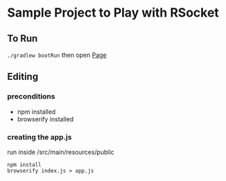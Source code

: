 # Sample Project to Play with RSocket

## To Run
```./gradlew bootRun```
then open [Page](http://localhost:8080/index.html)

## Editing
### preconditions
- npm installed
- browserify installed
### creating the app.js
run inside /src/main/resources/public
```
npm install
browserify index.js > app.js
```
